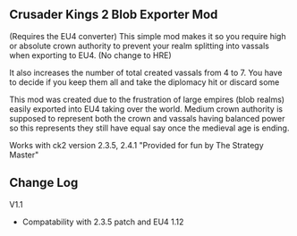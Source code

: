 ## Crusader Kings 2 Blob Exporter Mod

(Requires the EU4 converter) 
This simple mod makes it so you require high or absolute crown authority 
to prevent your realm splitting into vassals when exporting to EU4. (No change to HRE) 

It also increases the number of total created vassals from 4 to 7. 
You have to decide if you keep them all and take the diplomacy hit or discard some 

This mod was created due to the frustration of large empires (blob realms) easily 
exported into EU4 taking over the world. Medium crown authority is supposed 
to represent both the crown and vassals having balanced power so this 
represents they still have equal say once the medieval age is ending. 

Works with ck2 version 2.3.5, 2.4.1 
"Provided for fun by The Strategy Master"

## Change Log
V1.1
- Compatability with 2.3.5 patch and EU4 1.12
